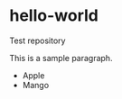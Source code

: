 # hello-world
Test repository
<div>
<p>This is a sample paragraph.</p>
<ul>
<li>Apple</li>
<li>Mango</li>
</ul>

</div>
